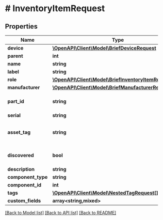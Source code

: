 # # InventoryItemRequest

## Properties

Name | Type | Description | Notes
------------ | ------------- | ------------- | -------------
**device** | [**\OpenAPI\Client\Model\BriefDeviceRequest**](BriefDeviceRequest.md) |  |
**parent** | **int** |  | [optional]
**name** | **string** |  |
**label** | **string** | Physical label | [optional]
**role** | [**\OpenAPI\Client\Model\BriefInventoryItemRoleRequest**](BriefInventoryItemRoleRequest.md) |  | [optional]
**manufacturer** | [**\OpenAPI\Client\Model\BriefManufacturerRequest**](BriefManufacturerRequest.md) |  | [optional]
**part_id** | **string** | Manufacturer-assigned part identifier | [optional]
**serial** | **string** |  | [optional]
**asset_tag** | **string** | A unique tag used to identify this item | [optional]
**discovered** | **bool** | This item was automatically discovered | [optional]
**description** | **string** |  | [optional]
**component_type** | **string** |  | [optional]
**component_id** | **int** |  | [optional]
**tags** | [**\OpenAPI\Client\Model\NestedTagRequest[]**](NestedTagRequest.md) |  | [optional]
**custom_fields** | **array<string,mixed>** |  | [optional]

[[Back to Model list]](../../README.md#models) [[Back to API list]](../../README.md#endpoints) [[Back to README]](../../README.md)
